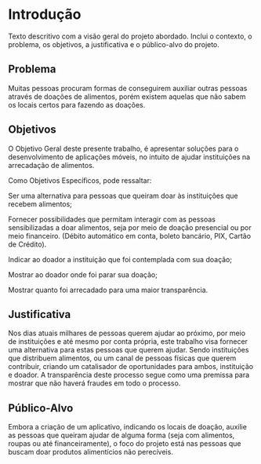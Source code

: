 # Introdução

Texto descritivo com a visão geral do projeto abordado. Inclui o contexto, o problema, os objetivos, a justificativa e o público-alvo do projeto.

## Problema
Muitas pessoas procuram formas de conseguirem auxiliar outras pessoas através de doações de alimentos, porém existem aquelas que não sabem os locais certos para fazendo as doações.

## Objetivos

O Objetivo Geral deste presente trabalho, é apresentar soluções para o desenvolvimento de aplicações móveis, no intuito de ajudar instituições na arrecadação de alimentos. 

Como Objetivos Específicos, pode ressaltar: 

Ser uma alternativa para pessoas que queiram doar às instituições que recebem alimentos; 

Fornecer possibilidades que permitam interagir com as pessoas sensibilizadas a doar alimentos, seja por meio de doação presencial ou por meio financeiro. (Débito automático em conta, boleto bancário, PIX, Cartão de Crédito). 

Indicar ao doador a instituição que foi contemplada com sua doação; 

Mostrar ao doador onde foi parar sua doação;  

Mostrar quanto foi arrecadado para uma maior transparência. 

## Justificativa

Nos dias atuais milhares de pessoas querem ajudar ao próximo, por meio de instituições e até mesmo por conta própria, este trabalho visa fornecer uma alternativa para estas pessoas que querem ajudar. Sendo instituições que distribuem alimentos, ou um canal de pessoas físicas que querem contribuir, criando um catalisador de oportunidades para ambos, instituição e doador. A transparência deste processo segue como uma premissa para mostrar que não haverá fraudes em todo o processo. 

## Público-Alvo

Embora a criação de um aplicativo, indicando os locais de doação, auxilie as pessoas que queiram  ajudar de alguma forma (seja com alimentos, roupas ou até financeiramente), o foco do projeto está nas pessoas que buscam doar produtos alimentícios não perecíveis.

